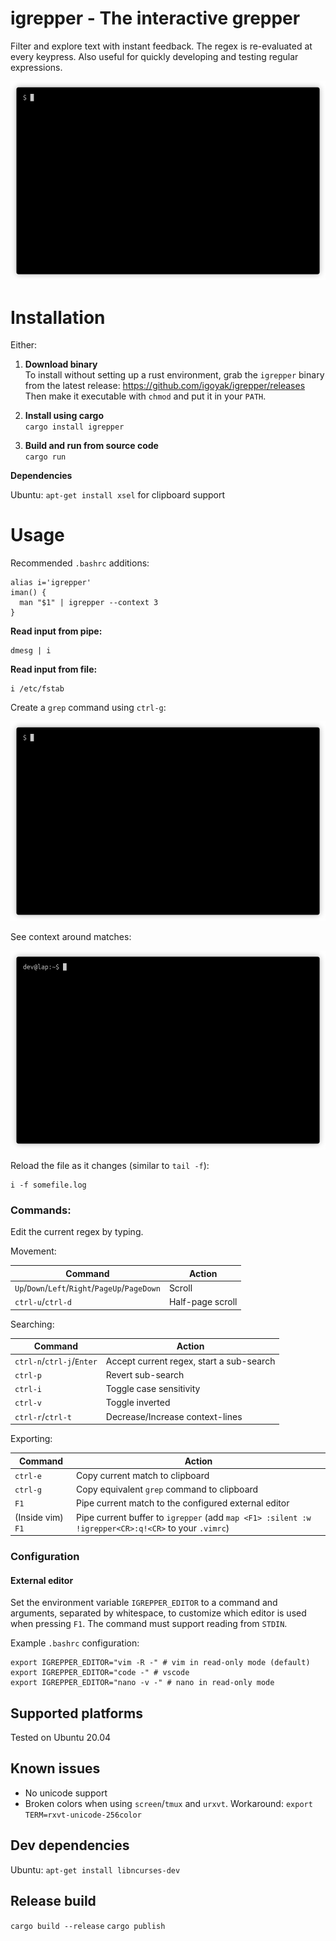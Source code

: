 # igrepper - The interactive grepper

Filter and explore text with instant feedback. The regex is re-evaluated at every keypress. 
Also useful for quickly developing and testing regular expressions. 

![](docs/basic_usage.gif)

# Installation

Either: 
1. __Download binary__  
To install without setting up a rust environment, grab the `igrepper` binary from the
latest release: https://github.com/igoyak/igrepper/releases  
Then make it executable with `chmod` and put it in your `PATH`.

1. __Install using cargo__  
`cargo install igrepper`

1. __Build and run from source code__  
`cargo run`

__Dependencies__

Ubuntu: `apt-get install xsel` for clipboard support

# Usage

Recommended `.bashrc` additions:

    alias i='igrepper'
    iman() {
      man "$1" | igrepper --context 3
    }

__Read input from pipe:__

    dmesg | i

__Read input from file:__

    i /etc/fstab

Create a `grep` command using `ctrl-g`: 

![](docs/grep.gif)

See context around matches: 

![](docs/context.gif)

Reload the file as it changes (similar to `tail -f`):

    i -f somefile.log

### Commands:

Edit the current regex by typing.

Movement: 

| Command       | Action        |
| ------------- | ------------- |
|    `Up`/`Down`/`Left`/`Right`/`PageUp`/`PageDown` | Scroll |
|    `ctrl-u`/`ctrl-d` | Half-page scroll |

Searching:

| Command       | Action        |
| ------------- | ------------- |
|    `ctrl-n`/`ctrl-j`/`Enter` | Accept current regex, start a sub-search |
|    `ctrl-p` | Revert sub-search |
|    `ctrl-i` | Toggle case sensitivity |
|    `ctrl-v` | Toggle inverted |
|    `ctrl-r`/`ctrl-t` | Decrease/Increase context-lines |

Exporting:

| Command       | Action        |
| ------------- | ------------- |
|    `ctrl-e` | Copy current match to clipboard |
|    `ctrl-g` | Copy equivalent `grep` command to clipboard |
|    `F1`     | Pipe current match to the configured external editor |
|    (Inside vim) `F1` | Pipe current buffer to `igrepper` (add `map <F1> :silent :w !igrepper<CR>:q!<CR>` to your `.vimrc`) |

### Configuration

#### External editor

Set the environment variable `IGREPPER_EDITOR` to a command and arguments, 
separated by whitespace, to customize which editor is used when pressing `F1`.
The command must support reading from `STDIN`.

Example `.bashrc` configuration:

    export IGREPPER_EDITOR="vim -R -" # vim in read-only mode (default)
    export IGREPPER_EDITOR="code -" # vscode
    export IGREPPER_EDITOR="nano -v -" # nano in read-only mode

## Supported platforms

Tested on Ubuntu 20.04

## Known issues

- No unicode support
- Broken colors when using `screen`/`tmux` and `urxvt`. Workaround: `export TERM=rxvt-unicode-256color`

## Dev dependencies

Ubuntu: `apt-get install libncurses-dev`

## Release build

`cargo build --release`
`cargo publish`

